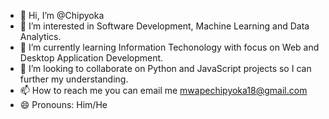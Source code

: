 - 👋 Hi, I’m @Chipyoka
- 👀 I’m interested in Software Development, Machine Learning and Data Analytics.
- 🌱 I’m currently learning Information Techonology with focus on Web and Desktop Application Development.
- 💞️ I’m looking to collaborate on Python and JavaScript projects so I can further my understanding.
- 📫 How to reach me you can email me mwapechipyoka18@gmail.com
- 😄 Pronouns: Him/He


<!---
Chipyoka/Chipyoka is a ✨ special ✨ repository because its `README.md` (this file) appears on your GitHub profile.
You can click the Preview link to take a look at your changes.
--->
